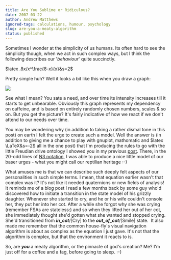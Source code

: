 ```yaml
---
title: Are You Sublime or Ridiculous?
date: 2007-03-22
author: Andrew Matthews
ignored-tags: calculations, humour, psychology
slug: are-you-a-meaty-algorithm
status: published
---
```


Sometimes I wonder at the simplicity of us humans. Its often hard to see the simplicity though, when we act in such complex ways, but I think the following describes our '*behaviour*' quite succinctly.

\$latex .8x/x\^\\frac{8-x}{x}&s=2\$

Pretty simple huh? Well it looks a bit like this when you draw a graph:

![](http://farm1.static.flickr.com/147/430239182_a7646af48b_o_d.png)

See what I mean? You sate a need, and over time its intensity increases till it starts to get unbearable. Obviously this graph represents my dependency on caffeine, and is based on entirely randomly chosen numbers, scales & so on. But you get the picture? It's fairly indicative of how we react if we don't attend to our needs over time.

You may be wondering why (in addition to taking a rather dismal tone in this post) on earth I felt the urge to create such a model. Well the answer is (in addition to giving me a chance to play with gnuplot, mathomatic and \$latex \\LaTeX&s=-2\$ all in the one post) that I'm producing the rules to go with the little Freudian drive ontology I showed you in my previous [post](http://aabs.wordpress.com/2007/03/21/domain-modeling-and-ontology-engineering/). There, in the 20-odd lines of [N3 notation](http://www.w3.org/2000/10/swap/), I was able to produce a nice little model of our baser urges - what you might call our reptilian heritage :-)

What amuses me is that we can describe such deeply felt aspects of our personalities in such simple terms. I mean, that equation earlier wasn't that complex was it? It's not like it needed quaternions or new fields of analysis! It reminds me of a blog post I read a few months back by some guy who'd discovered how to initiate a transition in the state model of his grizzly daughter. Whenever she started to cry, and he or his wife couldn't console her, they put her into her cot. After a while she forgot why she was crying (remember FSAs are stateless:) and so when they lifted her out of her cot, she immediately thought she'd gotten what she wanted and stopped crying. She'd transitioned from ***in\_cot***/\[Cry\] to the ***out\_of\_cot***/\[Smile\] state.  It also made me remember that the common house-fly's visual navigation algorithm is about as complex as the equation I just gave. It's not that the algorithm is complex, but that the environment it reacts to is.

So, are ***you*** a meaty algorithm, or the pinnacle of god's creation? Me? I'm just off for a coffee and a fag, before going to sleep. :-)
